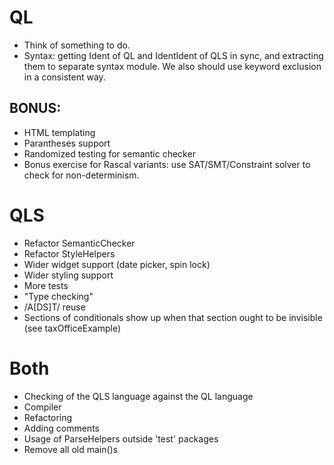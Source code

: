 # QL
* Think of something to do.
* Syntax: getting Ident of QL and IdentIdent of QLS in sync, and extracting them
to separate syntax module. We also should use keyword exclusion in a 
consistent way. 

## BONUS:
* HTML templating
* Parantheses support
* Randomized testing for semantic checker
* Bonus exercise for Rascal variants: use SAT/SMT/Constraint solver to check for non-determinism.

# QLS
* Refactor SemanticChecker
* Refactor StyleHelpers
* Wider widget support (date picker, spin lock)
* Wider styling support
* More tests
* "Type checking"
* /A[DS]T/ reuse
* Sections of conditionals show up when that section ought to be invisible 
(see taxOfficeExample)

# Both
* Checking of the QLS language against the QL language
* Compiler
* Refactoring
* Adding comments
* Usage of ParseHelpers outside 'test' packages
* Remove all old main()s